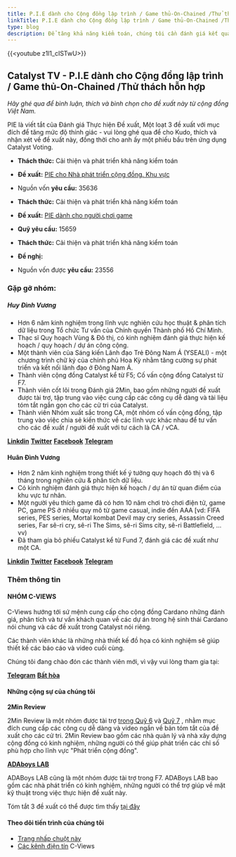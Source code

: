 ```yaml
---
title: P.I.E dành cho Cộng đồng lập trình / Game thủ-On-Chained /Thử thách hỗn hợp
linkTitle: P.I.E dành cho Cộng đồng lập trình / Game thủ-On-Chained /Thử thách hỗn hợp
type: blog
description: Để tăng khả năng kiểm toán, chúng tôi cần đánh giá kết quả thực hiện các đề xuất do Catalyst tài trợ với khuôn khổ hệ thống
---
```


{{&lt;youtube z1l1_cISTwU&gt;}}

## Catalyst TV - P.I.E dành cho Cộng đồng lập trình / Game thủ-On-Chained /Thử thách hỗn hợp

*Hãy ghé qua để bình luận, thích và bình chọn cho đề xuất này từ cộng đồng Việt Nam.*

PIE là viết tắt của Đánh giá Thực hiện Đề xuất, Một loạt 3 đề xuất với mục đích để tăng mức độ thính giác - vui lòng ghé qua để cho Kudo, thích và nhận xét về đề xuất này, đồng thời cho anh ấy một phiếu bầu trên ứng dụng Catalyst Voting.

- **Thách thức:** Cải thiện và phát triển khả năng kiểm toán

- **Đề xuất:** [PIE cho Nhà phát triển cộng đồng. Khu vực](https://cardano.ideascale.com/c/idea/398308)

- Nguồn vốn **yêu cầu:** 35636

- **Thách thức:** Cải thiện và phát triển khả năng kiểm toán

- **Đề xuất:** [PIE dành cho người chơi game](https://cardano.ideascale.com/c/idea/398309)

- **Quỹ yêu cầu:** 15659

- **Thách thức:** Cải thiện và phát triển khả năng kiểm toán

- **Đề nghị:** [<proposal title></proposal>](https://cardano.ideascale.com/c/idea/398310)

- Nguồn vốn được **yêu cầu:** 23556

### Gặp gỡ nhóm:

##### **Huy Đình Vương**

- Hơn 6 năm kinh nghiệm trong lĩnh vực nghiên cứu học thuật &amp; phân tích dữ liệu trong Tổ chức Tư vấn của Chính quyền Thành phố Hồ Chí Minh.
- Thạc sĩ Quy hoạch Vùng &amp; Đô thị, có kinh nghiệm đánh giá thực hiện kế hoạch / quy hoạch / dự án công cộng.
- Một thành viên của Sáng kiến Lãnh đạo Trẻ Đông Nam Á (YSEALI) - một chương trình chữ ký của chính phủ Hoa Kỳ nhằm tăng cường sự phát triển và kết nối lãnh đạo ở Đông Nam Á.
- Thành viên cộng đồng Catalyst kể từ F5; Cố vấn cộng đồng Catalyst từ F7.
- Thành viên cốt lõi trong Đánh giá 2Min, bao gồm những người đề xuất được tài trợ, tập trung vào việc cung cấp các công cụ dễ dàng và tài liệu tóm tắt ngắn gọn cho các cử tri của Catalyst.
- Thành viên Nhóm xuất sắc trong CA, một nhóm cố vấn cộng đồng, tập trung vào việc chia sẻ kiến thức về các lĩnh vực khác nhau để tư vấn cho các đề xuất / người đề xuất với tư cách là CA / vCA.

[**Linkdin**](https://www.linkedin.com/in/huydinhvuong/)
[**Twitter**](https://twitter.com/huydinhvuong1)
[**Facebook**](https://www.facebook.com/leonardovuong)
[**Telegram**](https://t.me/vuongdinhhuy)

#### **Huân Đình Vương**

- Hơn 2 năm kinh nghiệm trong thiết kế ý tưởng quy hoạch đô thị và 6 tháng trong nghiên cứu &amp; phân tích dữ liệu.
- Có kinh nghiệm đánh giá thực hiện kế hoạch / dự án từ quan điểm của khu vực tư nhân.
- Một người yêu thích game đã có hơn 10 năm chơi trò chơi điện tử, game PC, game PS ở nhiều quy mô từ game casual, indie đến AAA [vd: FIFA series, PES series, Mortal kombat Devil may cry series, Assassin Creed series, Far sê-ri cry, sê-ri The Sims, sê-ri Sims city, sê-ri Battlefield, ... vv)
- Đã tham gia bỏ phiếu Catalyst kể từ Fund 7, đánh giá các đề xuất như một CA.

[**Linkdin**](https://www.linkedin.com/in/huan-vuong-dingh-121ba5184/)
[**Twitter**](https://twitter.com/nhHunVng1)
[**Facebook**](https://www.facebook.com/nero.vuong)
[**Telegram**](https://t.me/HUANVUONG)

### Thêm thông tin

#### **NHÓM C-VIEWS**

C-Views hướng tới sứ mệnh cung cấp cho cộng đồng Cardano những đánh giá, phân tích và tư vấn khách quan về các dự án trong hệ sinh thái Cardano nói chung và các đề xuất trong Catalyst nói riêng.

Các thành viên khác là những nhà thiết kế đồ họa có kinh nghiệm sẽ giúp thiết kế các báo cáo và video cuối cùng.

Chúng tôi đang chào đón các thành viên mới, vì vậy vui lòng tham gia tại:

[**Telegram**](https://t.me/cryptoviewsofficial_chat)
[**Bất hòa**](https://discord.gg/cpW5J37p)

#### Những cộng sự của chúng tôi

**2Min Review**

2Min Review là một nhóm được tài trợ [trong Quỹ 6](https://cardano.ideascale.com/c/idea/370212) và [Quỹ 7](https://cardano.ideascale.com/c/idea/384807) , nhằm mục đích cung cấp các công cụ dễ dàng và video ngắn về bản tóm tắt của đề xuất cho các cử tri. 2Min Review bao gồm các nhà quản lý và nhà xây dựng cộng đồng có kinh nghiệm, những người có thể giúp phát triển các chỉ số phù hợp cho lĩnh vực "Phát triển cộng đồng".

[**ADAboys LAB**](https://github.com/adaboys)

ADABoys LAB cũng là một nhóm được tài trợ trong F7. ADABoys LAB bao gồm các nhà phát triển có kinh nghiệm, những người có thể trợ giúp về mặt kỹ thuật trong việc thực hiện đề xuất này.

Tóm tắt 3 đề xuất có thể được tìm thấy [tại đây](https://www.youtube.com/watch?v=lZEkS2cZrDw)

#### Theo dõi tiến trình của chúng tôi

- [Trang nhấp chuột này](https://doc.clickup.com/25516105/d/h/rap29-365/8afcb7d85e34db9/rap29-185)
- [Các kênh điện tín](https://t.me/cviewsofficial) C-Views
